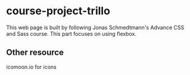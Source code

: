 # course-project-trillo
This web page is built by following Jonas Schmedtmann's Advance CSS and Sass course. 
This part focuses on using flexbox.
## Other resource
icomoon.io for icons